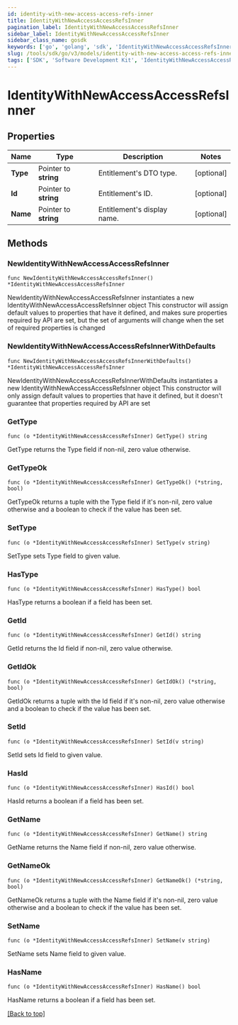 ```yaml
---
id: identity-with-new-access-access-refs-inner
title: IdentityWithNewAccessAccessRefsInner
pagination_label: IdentityWithNewAccessAccessRefsInner
sidebar_label: IdentityWithNewAccessAccessRefsInner
sidebar_class_name: gosdk
keywords: ['go', 'golang', 'sdk', 'IdentityWithNewAccessAccessRefsInner'] 
slug: /tools/sdk/go/v3/models/identity-with-new-access-access-refs-inner
tags: ['SDK', 'Software Development Kit', 'IdentityWithNewAccessAccessRefsInner']
---
```


# IdentityWithNewAccessAccessRefsInner

## Properties

Name | Type | Description | Notes
------------ | ------------- | ------------- | -------------
**Type** |  Pointer to **string** | Entitlement&#39;s DTO type. | [optional] 
**Id** |  Pointer to **string** | Entitlement&#39;s ID. | [optional] 
**Name** |  Pointer to **string** | Entitlement&#39;s display name. | [optional] 

## Methods

### NewIdentityWithNewAccessAccessRefsInner

`func NewIdentityWithNewAccessAccessRefsInner() *IdentityWithNewAccessAccessRefsInner`

NewIdentityWithNewAccessAccessRefsInner instantiates a new IdentityWithNewAccessAccessRefsInner object
This constructor will assign default values to properties that have it defined,
and makes sure properties required by API are set, but the set of arguments
will change when the set of required properties is changed

### NewIdentityWithNewAccessAccessRefsInnerWithDefaults

`func NewIdentityWithNewAccessAccessRefsInnerWithDefaults() *IdentityWithNewAccessAccessRefsInner`

NewIdentityWithNewAccessAccessRefsInnerWithDefaults instantiates a new IdentityWithNewAccessAccessRefsInner object
This constructor will only assign default values to properties that have it defined,
but it doesn't guarantee that properties required by API are set

### GetType

`func (o *IdentityWithNewAccessAccessRefsInner) GetType() string`

GetType returns the Type field if non-nil, zero value otherwise.

### GetTypeOk

`func (o *IdentityWithNewAccessAccessRefsInner) GetTypeOk() (*string, bool)`

GetTypeOk returns a tuple with the Type field if it's non-nil, zero value otherwise
and a boolean to check if the value has been set.

### SetType

`func (o *IdentityWithNewAccessAccessRefsInner) SetType(v string)`

SetType sets Type field to given value.

### HasType

`func (o *IdentityWithNewAccessAccessRefsInner) HasType() bool`

HasType returns a boolean if a field has been set.

### GetId

`func (o *IdentityWithNewAccessAccessRefsInner) GetId() string`

GetId returns the Id field if non-nil, zero value otherwise.

### GetIdOk

`func (o *IdentityWithNewAccessAccessRefsInner) GetIdOk() (*string, bool)`

GetIdOk returns a tuple with the Id field if it's non-nil, zero value otherwise
and a boolean to check if the value has been set.

### SetId

`func (o *IdentityWithNewAccessAccessRefsInner) SetId(v string)`

SetId sets Id field to given value.

### HasId

`func (o *IdentityWithNewAccessAccessRefsInner) HasId() bool`

HasId returns a boolean if a field has been set.

### GetName

`func (o *IdentityWithNewAccessAccessRefsInner) GetName() string`

GetName returns the Name field if non-nil, zero value otherwise.

### GetNameOk

`func (o *IdentityWithNewAccessAccessRefsInner) GetNameOk() (*string, bool)`

GetNameOk returns a tuple with the Name field if it's non-nil, zero value otherwise
and a boolean to check if the value has been set.

### SetName

`func (o *IdentityWithNewAccessAccessRefsInner) SetName(v string)`

SetName sets Name field to given value.

### HasName

`func (o *IdentityWithNewAccessAccessRefsInner) HasName() bool`

HasName returns a boolean if a field has been set.


[[Back to top]](#) 


